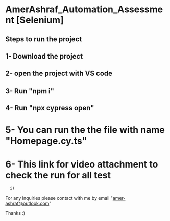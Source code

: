 # AmerAshraf_Automation_Assessment [Selenium]

## Steps to run the project

## 1- Download the project

## 2- open the project with VS code

## 3- Run "npm i"

## 4- Run "npx cypress open"

#  5- You can run the the file with name "Homepage.cy.ts"
      
# 6- This link for video attachment to check the run for all test  
      i) 
      
For any Inquiries please contact with me by email "amer-ashraf@outlook.com"

Thanks :)
